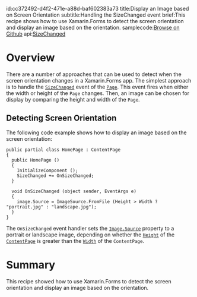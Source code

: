 id:cc372492-d4f2-471e-a88d-baf602383a73
title:Display an Image based on Screen Orientation
subtitle:Handling the SizeChanged event
brief:This recipe shows how to use Xamarin.Forms to detect the screen orientation and display an image based on the orientation.
samplecode:[Browse on Github](https://github.com/xamarin/recipes/tree/master/cross-platform/xamarin-forms/Controls/ScreenOrientation/)
api:[SizeChanged](/api/event/Xamarin.Forms.VisualElement.SizeChanged/)

# Overview

There are a number of approaches that can be used to detect when the screen orientation changes in a Xamarin.Forms app. The simplest approach is to handle the [`SizeChanged`](/api/event/Xamarin.Forms.VisualElement.SizeChanged/) event of the [`Page`](/api/type/Xamarin.Forms.Page/). This event fires when either the width or height of the `Page` changes. Then, an image can be chosen for display by comparing the height and width of the `Page`.

## Detecting Screen Orientation

The following code example shows how to display an image based on the screen orientation:

```
public partial class HomePage : ContentPage
{
  public HomePage ()
  {
    InitializeComponent ();
    SizeChanged += OnSizeChanged;
  }

  void OnSizeChanged (object sender, EventArgs e)
  {
    image.Source = ImageSource.FromFile (Height > Width ? "portrait.jpg" : "landscape.jpg");
  }
}
```

The `OnSizeChanged` event handler sets the [`Image.Source`](/api/property/Xamarin.Forms.Image.Source/) property to a portrait or landscape image, depending on whether the [`Height`](/api/property/Xamarin.Forms.VisualElement.Height/) of the [`ContentPage`](/api/type/Xamarin.Forms.ContentPage/) is greater than the [`Width`](/api/property/Xamarin.Forms.VisualElement.Width/) of the `ContentPage`.

# Summary

This recipe showed how to use Xamarin.Forms to detect the screen orientation and display an image based on the orientation.
